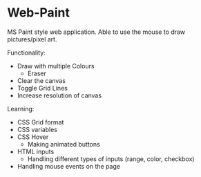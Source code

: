 # Web-Paint
MS Paint style web application. Able to use the mouse to draw pictures/pixel art.

Functionality:
- Draw with multiple Colours
    - Eraser
- Clear the canvas
- Toggle Grid Lines
- Increase resolution of canvas

Learning:
- CSS Grid format
- CSS variables
- CSS Hover
    - Making animated buttons
- HTML inputs
    - Handling different types of inputs (range, color, checkbox)
- Handling mouse events on the page
